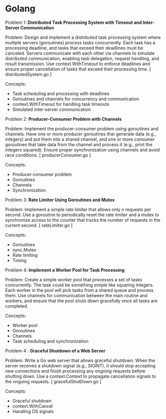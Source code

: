 # Golang


Problem 1: **Distributed Task Processing System with Timeout and Inter-Server Communication**

Problem: Design and implement a distributed task processing system where multiple servers (goroutines) process tasks concurrently. Each task has a processing deadline, and tasks that exceed their deadlines must be canceled. Servers communicate with each other via channels to simulate distributed communication, enabling task delegation, request handling, and result transmission. Use context.WithTimeout to enforce deadlines and ensure proper cancellation of tasks that exceed their processing time.
[ distributedSystem.go ]

Concepts:

- Task scheduling and processing with deadlines
- Goroutines and channels for concurrency and communication
- context.WithTimeout for handling task timeouts
- Simulated inter-server communication


Problem 2: **Producer-Consumer Problem with Channels**

Problem: Implement the producer-consumer problem using goroutines and channels. Have one or more producer goroutines that generate data (e.g., integers) and put them into a shared channel, and one or more consumer goroutines that take data from the channel and process it (e.g., print the integers squared). Ensure proper synchronization using channels and avoid race conditions.
[ producerConsumer.go ]

Concepts:

- Producer-consumer problem
- Goroutines
- Channels
- Synchronization


Problem 3: **Rate Limiter Using Goroutines and Mutex**

Problem: Implement a simple rate limiter that allows only n requests per second. Use a goroutine to periodically reset the rate limiter and a mutex to synchronize access to the counter that tracks the number of requests in the current second.
[ rateLimiter.go ]

Concepts:

- Goroutines
- sync.Mutex
- Rate limiting
- Timing

Problem 4: **Implement a Worker Pool for Task Processing**

Problem: Create a simple worker pool that processes a set of tasks concurrently. The task could be something simple like squaring integers. Each worker in the pool will pick tasks from a shared queue and process them. Use channels for communication between the main routine and workers, and ensure that the pool shuts down gracefully once all tasks are completed.

Concepts:

- Worker pool
- Goroutines
- Channels
- Task scheduling and synchronization


Problem 4 : **Graceful Shutdown of a Web Server**

Problem: Write a Go web server that allows graceful shutdown. When the server receives a shutdown signal (e.g., SIGINT), it should stop accepting new connections and finish processing any ongoing requests before shutting down. Use a context.Context to propagate cancellation signals to the ongoing requests.
[ gracefulShutDown.go ]

Concepts:
- Graceful shutdown
- context.WithCancel
- Handling OS signals
